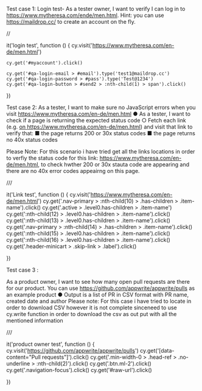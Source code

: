 Test case 1: Login test-  As a tester owner, I want to verify I can log in to
https://www.mytheresa.com/ende/men.html.
Hint: you can use https://maildrop.cc/ to create an account on the fly.


// <reference types="cypress" />


it('login test', function () {
    cy.visit('https://www.mytheresa.com/en-de/men.html')

    cy.get('#myaccount').click()

    cy.get('#qa-login-email > #email').type('test1@maildrop.cc')
    cy.get('#qa-login-password > #pass').type('Test@1234')
    cy.get('#qa-login-button > #send2 > :nth-child(1) > span').click()

})


Test case 2:  As a tester, I want to make sure no JavaScript errors when you visit
https://www.mytheresa.com/en-de/men.html
● As a tester, I want to check if a page is returning the expected status code
○ Fetch each link (e.g. <a href=””/> on
https://www.mytheresa.com/en-de/men.html) and visit that link to verify that:
■ the page returns 200 or 30x status codes
■ the page returns no 40x status codes

Please Note: For this scenario i have tried get all the links locations in order to verfiy the status code for this link: https://www.mytheresa.com/en-de/men.html, to check hwther 200 or 30x stauta code are appearing and there are no 40x error codes appeairng on this page.

/// <reference types="cypress" />


it('Link test', function () {
    cy.visit('https://www.mytheresa.com/en-de/men.html')
    cy.get('.nav-primary > :nth-child(10) > .has-children > .item-name').click()
    cy.get('.active > .level0.has-children > .item-name')
    cy.get(':nth-child(12) > .level0.has-children > .item-name').click()
    cy.get(':nth-child(13) > .level0.has-children > .item-name').click()
    cy.get('.nav-primary > :nth-child(14) > .has-children > .item-name').click()
    cy.get(':nth-child(15) > .level0.has-children > .item-name').click()
    cy.get(':nth-child(16) > .level0.has-children > .item-name').click()
    cy.get('.header-minicart > .skip-link > .label').click()
    
    
    

})


Test case 3 : 

As a product owner, I want to see how many open pull requests are there for our
product. You can use https://github.com/appwrite/appwrite/pulls as an example
product
● Output is a list of PR in CSV format with PR name, created date and author
Please note: For this case i have tried to locate in order to download CSV however it is not complete sinceneed to  use cy.write function in order to download the csv as out put with all the mentioned information


/// <reference types="cypress" />


it('product owner test', function () {
    cy.visit('https://github.com/appwrite/appwrite/pulls')
    cy.get('[data-content="Pull requests"]').click()
    cy.get('.min-width-0 > .head-ref > .no-underline > :nth-child(2)').click()
    cy.get('.btn.ml-2').click()
    cy.get('.navigation-focus').click()
    cy.get('#raw-url').click()
    


})

